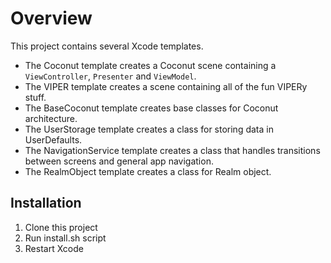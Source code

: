 # Overview

This project contains several Xcode templates. 

* The Coconut template creates a Coconut scene containing a `ViewController`, `Presenter` and `ViewModel`. 
* The VIPER template creates a scene containing all of the fun VIPERy stuff.
* The BaseCoconut template creates base classes for Coconut architecture.
* The UserStorage template creates a class for storing data in UserDefaults.
* The NavigationService template creates a class that handles transitions between screens and general app navigation.
* The RealmObject template creates a class for Realm object.

## Installation

1. Clone this project
2. Run install.sh script
3. Restart Xcode
